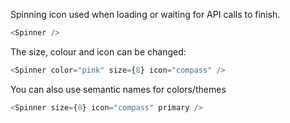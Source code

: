 Spinning icon used when loading or waiting for API calls to finish.

```js
<Spinner />
```

The size, colour and icon can be changed:

```js
<Spinner color="pink" size={8} icon="compass" />
```

You can also use semantic names for colors/themes

```js
<Spinner size={8} icon="compass" primary />
```
